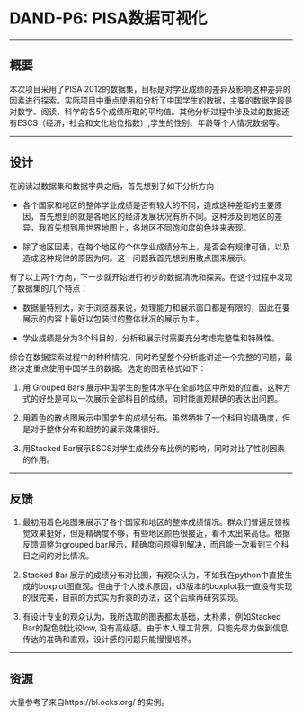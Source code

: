 
# DAND-P6: PISA数据可视化

***

## 概要

本次项目采用了PISA 2012的数据集，目标是对学业成绩的差异及影响这种差异的因素进行探索。实际项目中重点使用和分析了中国学生的数据，主要的数据字段是对数学、阅读、科学的各5个成绩所取的平均值。其他分析过程中涉及过的数据还有ESCS（经济，社会和文化地位指数）,学生的性别、年龄等个人情况数据等。

***

## 设计

在阅读过数据集和数据字典之后，首先想到了如下分析方向：

* 各个国家和地区的整体学业成绩是否有较大的不同，造成这种差距的主要原因，首先想到的就是各地区的经济发展状况有所不同。这种涉及到地区的差异，我首先想到用世界地图上，各地区不同饱和度的色块来表现。

* 除了地区因素，在每个地区的个体学业成绩分布上，是否会有规律可循，以及造成这种规律的原因为何。这一问题我首先想到用散点图来展示。

有了以上两个方向，下一步就开始进行初步的数据清洗和探索。在这个过程中发现了数据集的几个特点：

* 数据量特别大，对于浏览器来说，处理能力和展示窗口都是有限的，因此在要展示的内容上最好以包装过的整体状况的展示为主。

* 学业成绩是分为3个科目的，分析和展示时需要充分考虑完整性和特殊性。

综合在数据探索过程中的种种情况，同时希望整个分析能讲述一个完整的问题，最终决定重点使用中国学生的数据。选定的图表格式如下：

1. 用 Grouped Bars 展示中国学生的整体水平在全部地区中所处的位置。这种方式的好处是可以一次展示全部科目的成绩，同时能直观精确的表达出问题。

2. 用着色的散点图展示中国学生的成绩分布。虽然牺牲了一个科目的精确度，但是对于整体分布和趋势的展示效果很好。

3. 用Stacked Bar展示ESCS对学生成绩分布比例的影响，同时对比了性别因素的作用。

***

## 反馈

1. 最初用着色地图来展示了各个国家和地区的整体成绩情况。群众们普遍反馈视觉效果挺好，但是精确度不够，有些地区颜色很接近，看不太出来高低。根据反馈调整为grouped bar展示，精确度问题得到解决，而且能一次看到三个科目之间的对比情况。

2. Stacked Bar 展示的成绩分布对比图，有观众认为，不如我在python中直接生成的boxplot图直观。但由于个人技术原因，d3版本的boxplot我一直没有实现的很完美，目前的方式实为折衷的办法，这个后续再研究实现。

3. 有设计专业的观众认为，我所选取的图表都太基础，太朴素，例如Stacked Bar的配色就比较low, 没有高级感。由于本人理工背景，只能先尽力做到信息传达的准确和直观，设计感的问题只能慢慢培养。

***

## 资源

大量参考了来自https://bl.ocks.org/ 的实例。

